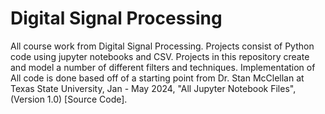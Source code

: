 # Digital Signal Processing
 All course work from Digital Signal Processing. Projects consist of Python code using jupyter notebooks and CSV.  Projects in this repository create and model a number of different filters and techniques. Implementation of All code is done based off of a starting point from Dr. Stan McClellan at Texas State University, Jan - May 2024, "All Jupyter Notebook Files", (Version 1.0) [Source Code].
